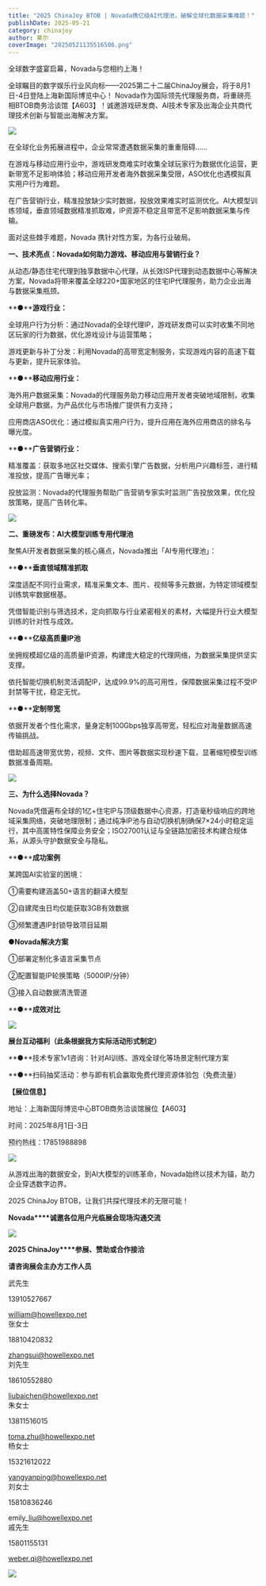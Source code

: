 ```yaml
---
title: "2025 ChinaJoy BTOB | Novada携亿级AI代理池，破解全球化数据采集难题！"
publishDate: 2025-05-21
category: chinajoy
author: 莱尔
coverImage: "20250521135516506.png"
---
```


全球数字盛宴启幕，Novada与您相约上海！

全球瞩目的数字娱乐行业风向标——2025第二十二届ChinaJoy展会，将于8月1日-4日登陆上海新国际博览中心！ Novada作为国际领先代理服务商，将重磅亮相BTOB商务洽谈馆【A603】！诚邀游戏研发商、AI技术专家及出海企业共商代理技术创新与智能出海解决方案。 

![](https://ec-net-1251389766.cos.ap-shanghai.myqcloud.com/wp-content/uploads/2025/05/20250521135534626-1024x567.webp)

在全球化业务拓展进程中，企业常常遭遇数据采集的重重阻碍......

在游戏与移动应用行业中，游戏研发商难实时收集全球玩家行为数据优化运营，更新带宽不足影响体验；移动应用开发者海外数据采集受限，ASO优化也遇模拟真实用户行为难题。

在广告营销行业，精准投放缺少实时数据，投放效果难实时监测优化。AI大模型训练领域，垂直领域数据精准抓取难，IP资源不稳定且带宽不足影响数据采集与传输。

面对这些棘手难题，Novada 携针对性方案，为各行业破局。

**一、技术亮点：Novada如何助力游戏、移动应用与营销行业？**

从动态/静态住宅代理到独享数据中心代理，从长效ISP代理到动态数据中心等解决方案，Novada将带来覆盖全球220+国家地区的住宅IP代理服务，助力企业出海与数据采集瓶颈。

**●****游戏行业：**

全球用户行为分析：通过Novada的全球代理IP，游戏研发商可以实时收集不同地区玩家的行为数据，优化游戏设计与运营策略；

游戏更新与补丁分发：利用Novada的高带宽定制服务，实现游戏内容的高速下载与更新，提升玩家体验。

**●****移动应用行业：**

海外用户数据采集：Novada的代理服务助力移动应用开发者突破地域限制，收集全球用户数据，为产品优化与市场推广提供有力支持；

应用商店ASO优化：通过模拟真实用户行为，提升应用在海外应用商店的排名与曝光度。

**●****广告营销行业：**

精准覆盖：获取多地区社交媒体、搜索引擎广告数据，分析用户兴趣标签，进行精准投放，提高广告曝光率；

投放监测：Novada的代理服务帮助广告营销专家实时监测广告投放效果，优化投放策略，提高广告转化率。

![](https://ec-net-1251389766.cos.ap-shanghai.myqcloud.com/wp-content/uploads/2025/05/20250521135541245.webp)

**二、重磅发布：AI大模型训练专用代理池**

聚焦AI开发者数据采集的核心痛点，Novada推出「AI专用代理池」：  

**●****垂直领域精准抓取**

深度适配不同行业需求，精准采集文本、图片、视频等多元数据，为特定领域模型训练筑牢数据根基。

凭借智能识别与筛选技术，定向抓取与行业紧密相关的素材，大幅提升行业大模型训练的针对性与成效。

**●****亿级高质量IP池**

坐拥规模超亿级的高质量IP资源，构建庞大稳定的代理网络，为数据采集提供坚实支撑。

依托智能切换机制灵活调配IP，达成99.9%的高可用性，保障数据采集过程不受IP封禁等干扰，稳定无忧。

**●****定制带宽**

依据开发者个性化需求，量身定制100Gbps独享高带宽，轻松应对海量数据高速传输挑战。

借助超高速带宽优势，视频、文件、图片等数据实现秒速下载，显著缩短模型训练数据准备周期。

![](https://ec-net-1251389766.cos.ap-shanghai.myqcloud.com/wp-content/uploads/2025/05/20250521135540703.webp)

**三、为什么选择Novada？**  

Novada凭借遍布全球的1亿+住宅IP与顶级数据中心资源，打造毫秒级响应的跨地域采集网络，突破地理限制；通过纯净IP池与自动切换机制确保7×24小时稳定运行，其中高匿特性保障业务安全；ISO27001认证与全链路加密技术构建合规体系，从源头守护数据安全与隐私。

**●****成功案例**

某跨国AI实验室的困境：

①需要构建涵盖50+语言的翻译大模型

②自建爬虫日均仅能获取3GB有效数据

③频繁遭遇IP封锁导致项目延期

**●****Novada****解决方案**

①部署定制化多语言采集节点

②配置智能IP轮换策略（5000IP/分钟）

③接入自动数据清洗管道

**●****成效对比**

![](https://ec-net-1251389766.cos.ap-shanghai.myqcloud.com/wp-content/uploads/2025/05/20250521135544911.webp)

**展台互动福利（此条根据我方实际活动形式制定）**

**●**技术专家1v1咨询：针对AI训练、游戏全球化等场景定制代理方案  

**●**扫码抽奖活动：参与即有机会赢取免费代理资源体验包（免费流量） 

**【展位信息】** 

地址：上海新国际博览中心BTOB商务洽谈馆展位【A603】  

时间：2025年8月1日-3日

预约热线：17851988898

![](https://ec-net-1251389766.cos.ap-shanghai.myqcloud.com/wp-content/uploads/2025/05/20250521135536543.webp)

从游戏出海的数据安全，到AI大模型的训练革命，Novada始终以技术为锚，助力企业穿透数字边界。  

2025 ChinaJoy BTOB，让我们共探代理技术的无限可能！ 

**Novada****诚邀各位用户光临展会现场沟通交流**

![](https://ec-net-1251389766.cos.ap-shanghai.myqcloud.com/wp-content/uploads/2025/05/20250521135538772-1024x148.webp)

**2025 ChinaJoy****参展、赞助或合作接洽**

**请咨询展会主办方工作人员**

武先生

13910527667

william@howellexpo.net  
张女士

18810420832

zhangsui@howellexpo.net  
刘先生

18610552880

liubaichen@howellexpo.net  
朱女士

13811516015

toma.zhu@howellexpo.net  
杨女士

15321612022

yangyanping@howellexpo.net  
刘女士

15810836246

emily\_liu@howellexpo.net  
戚先生

15801155131

weber.qi@howellexpo.net

![](https://ec-net-1251389766.cos.ap-shanghai.myqcloud.com/wp-content/uploads/2025/05/20250521135542646-1024x775.webp)
